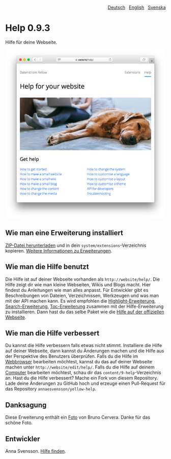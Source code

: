 <p align="right"><a href="README-de.md">Deutsch</a> &nbsp; <a href="README.md">English</a> &nbsp; <a href="README-sv.md">Svenska</a></p>

# Help 0.9.3

Hilfe für deine Webseite.

<p align="center"><img src="SCREENSHOT.png" alt="Bildschirmfoto"></p>

## Wie man eine Erweiterung installiert

[ZIP-Datei herunterladen](https://github.com/annaesvensson/yellow-help/archive/refs/heads/main.zip) und in dein `system/extensions`-Verzeichnis kopieren. [Weitere Informationen zu Erweiterungen](https://github.com/annaesvensson/yellow-update/tree/main/README-de.md).

## Wie man die Hilfe benutzt

Die Hilfe ist auf deiner Webseite vorhanden als `http://website/help/`. Die Hilfe zeigt dir wie man kleine Webseiten, Wikis und Blogs macht. Hier findest du Anleitungen wie man alles anpasst. Für Entwickler gibt es Beschreibungen von Dateien, Verzeichnissen, Werkzeugen und was man mit der API machen kann. Es wird empfohlen die [Highlight-Erweiterung](https://github.com/annaesvensson/yellow-highlight/tree/main/README-de.md), [Search-Erweiterung](https://github.com/annaesvensson/yellow-search/tree/main/README-de.md), [Toc-Erweiterung](https://github.com/annaesvensson/yellow-toc/tree/main/README-de.md) zusammen mit der Hilfe-Erweiterung zu installieren. Dann hast du das selbe Paket wie die [Hilfe auf der offiziellen Webseite](https://datenstrom.se/de/yellow/help/).

## Wie man die Hilfe verbessert

Du kannst die Hilfe verbessern falls etwas nicht stimmt. Installiere die Hilfe auf deiner Webseite, dann kannst du Änderungen machen und die Hilfe aus der Perspektive des Benutzers überprüfen. Falls du die Hilfe im [Webbrowser](https://github.com/annaesvensson/yellow-edit/tree/main/README-de.md) bearbeiten möchtest, kannst du das auf deiner Webseite machen unter `http://website/edit/help/`. Falls du die Hilfe auf deinem [Computer](https://github.com/annaesvensson/yellow-core/tree/main/README-de.md) bearbeiten möchtest, schau dir das `content/9-help`-Verzeichnis an. Hast du die Hilfe verbessert? Mache ein Fork von diesem Repository. Lade deine Änderungen zu GitHub hoch und erzeuge einen Pull-Request für das Repository `annaesvensson/yellow-help`.

## Danksagung

Diese Erweiterung enthält ein [Foto](https://unsplash.com/photos/azsk_6IMT3I) von Bruno Cervera. Danke für das schöne Foto.

## Entwickler

Anna Svensson. [Hilfe finden](https://datenstrom.se/de/yellow/help/).

